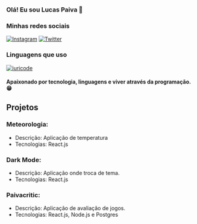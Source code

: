 ### Olá! Eu sou Lucas Paiva 👋

### Minhas redes sociais

[![Instagram](https://img.shields.io/badge/Instagram-E4405F?style=for-the-badge&logo=instagram&logoColor=white)](https://instagram.com/lucas.paiva01/)
[![Twitter](https://img.shields.io/badge/Twitter-1DA1F2?style=for-the-badge&logo=twitter&logoColor=white)](https://x.com/lucass845584)

### Linguagens que uso

[![iuricode](https://github-readme-stats.vercel.app/api/top-langs/?username=lucasdpsa01&layout=compact)](https://github.com/lucasdpsa01/)

#### Apaixonado por tecnologia, linguagens e viver através da programação. 😁


## Projetos

### Meteorologia:
- Descrição: Aplicação de temperatura
- Tecnologias: React.js

### Dark Mode:
- Descrição: Aplicação onde troca de tema.
- Tecnologias: React.js

### Paivacritic:
- Descrição: Aplicação de avaliação de jogos.
- Tecnologias: React.js, Node.js e Postgres
